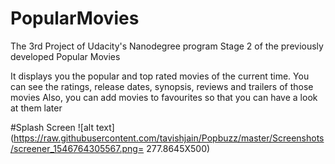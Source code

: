 # PopularMovies
The 3rd Project of Udacity's Nanodegree program
Stage 2 of the previously developed Popular Movies

It displays you the popular and top rated movies of the current time. You can see the ratings, release dates, synopsis, reviews and trailers of those movies
Also, you can add movies to favourites so that you can have a look at them later

#Splash Screen
![alt text](https://raw.githubusercontent.com/tavishjain/Popbuzz/master/Screenshots/screener_1546764305567.png= 277.8645X500)
